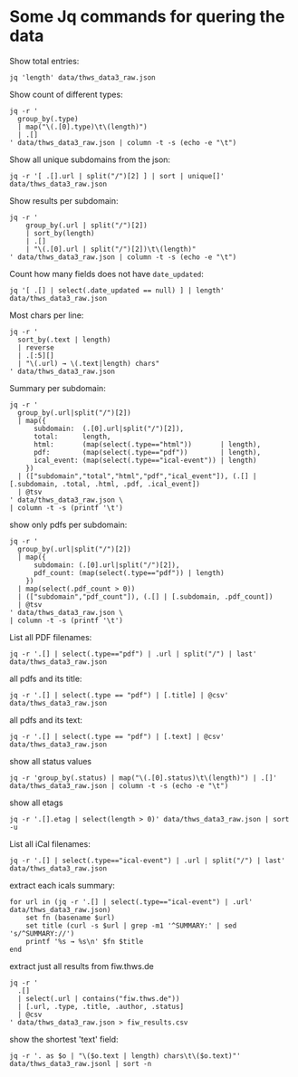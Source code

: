 # Some Jq commands for quering the data

Show total entries:

```shell
jq 'length' data/thws_data3_raw.json
```

Show count of different types:

```shell
jq -r '
  group_by(.type)
  | map("\(.[0].type)\t\(length)")
  | .[]
' data/thws_data3_raw.json | column -t -s (echo -e "\t")
```

Show all unique subdomains from the json:

```shell
jq -r '[ .[].url | split("/")[2] ] | sort | unique[]' data/thws_data3_raw.json
```

Show results per subdomain:

```shell
jq -r '
    group_by(.url | split("/")[2])
    | sort_by(length)
    | .[]
    | "\(.[0].url | split("/")[2])\t\(length)"
' data/thws_data3_raw.json | column -t -s (echo -e "\t")

```

Count how many fields does not have `date_updated`:

```shell
jq '[ .[] | select(.date_updated == null) ] | length' data/thws_data3_raw.json
```

Most chars per line:

```shell
jq -r '
  sort_by(.text | length)
  | reverse
  | .[:5][]
  | "\(.url) → \(.text|length) chars"
' data/thws_data3_raw.json
```

Summary per subdomain:

```shell
jq -r '
  group_by(.url|split("/")[2])
  | map({
      subdomain:  (.[0].url|split("/")[2]),
      total:      length,
      html:       (map(select(.type=="html"))       | length),
      pdf:        (map(select(.type=="pdf"))        | length),
      ical_event: (map(select(.type=="ical-event")) | length)
    })
  | (["subdomain","total","html","pdf","ical_event"]), (.[] | [.subdomain, .total, .html, .pdf, .ical_event])
  | @tsv
' data/thws_data3_raw.json \
| column -t -s (printf '\t')
```

show only pdfs per subdomain:

```shell
jq -r '
  group_by(.url|split("/")[2])
  | map({
      subdomain: (.[0].url|split("/")[2]),
      pdf_count: (map(select(.type=="pdf")) | length)
    })
  | map(select(.pdf_count > 0))
  | (["subdomain","pdf_count"]), (.[] | [.subdomain, .pdf_count])
  | @tsv
' data/thws_data3_raw.json \
| column -t -s (printf '\t')
```

List all PDF filenames:

```shell
jq -r '.[] | select(.type=="pdf") | .url | split("/") | last' data/thws_data3_raw.json
```

all pdfs and its title:

```shell
jq -r '.[] | select(.type == "pdf") | [.title] | @csv' data/thws_data3_raw.json
```

all pdfs and its text:

```shell
jq -r '.[] | select(.type == "pdf") | [.text] | @csv' data/thws_data3_raw.json
```

show all status values

```shell
jq -r 'group_by(.status) | map("\(.[0].status)\t\(length)") | .[]' data/thws_data3_raw.json | column -t -s (echo -e "\t")
```

show all etags

```shell
jq -r '.[].etag | select(length > 0)' data/thws_data3_raw.json | sort -u
```

List all iCal filenames:

```shell
jq -r '.[] | select(.type=="ical-event") | .url | split("/") | last' data/thws_data3_raw.json
```

extract each icals summary:

```shell
for url in (jq -r '.[] | select(.type=="ical-event") | .url' data/thws_data3_raw.json)
    set fn (basename $url)
    set title (curl -s $url | grep -m1 '^SUMMARY:' | sed 's/^SUMMARY://')
    printf '%s → %s\n' $fn $title
end
```

extract just all results from fiw.thws.de

```shell
jq -r '
  .[]
  | select(.url | contains("fiw.thws.de"))
  | [.url, .type, .title, .author, .status]
  | @csv
' data/thws_data3_raw.json > fiw_results.csv
```

show the shortest 'text' field:

```shell
jq -r '. as $o | "\($o.text | length) chars\t\($o.text)"' data/thws_data3_raw.jsonl | sort -n
```
